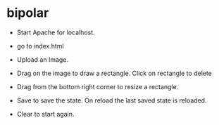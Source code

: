 # bipolar



<ul>
      <li><p>Start Apache for localhost.</p></li>
      <li><p>go to index.html</p></li>
      <li><p>Upload an Image.</p></li>
      <li><p>Drag on the image to draw a rectangle. Click on rectangle to delete</p></li>
      <li><p>Drag from the bottom right corner to resize a rectangle.</p></li>
      <li><p>Save to save the state. On reload the last saved state is reloaded.</p></li>
      <li><p>Clear to start again.</p></li>
    </ul>
